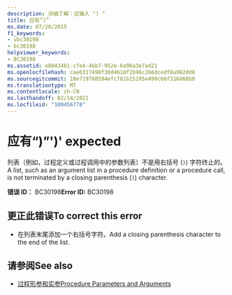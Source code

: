 ```yaml
---
description: 详细了解：应输入 ") "
title: 应有“)”
ms.date: 07/20/2015
f1_keywords:
- vbc30198
- bc30198
helpviewer_keywords:
- BC30198
ms.assetid: e80434b1-cfe4-4bb7-952e-6a96a3e7ad21
ms.openlocfilehash: cae6317490f30d4618f2b96c266dcedf8a982dd8
ms.sourcegitcommit: 10e719780594efc781b15295e499c66f316068b8
ms.translationtype: MT
ms.contentlocale: zh-CN
ms.lasthandoff: 02/14/2021
ms.locfileid: "100456778"
---
```

# <a name="-expected"></a><span data-ttu-id="e94c5-103">应有“)”</span><span class="sxs-lookup"><span data-stu-id="e94c5-103">')' expected</span></span>

<span data-ttu-id="e94c5-104">列表（例如，过程定义或过程调用中的参数列表）不是用右括号 (`)`) 字符终止的。</span><span class="sxs-lookup"><span data-stu-id="e94c5-104">A list, such as an argument list in a procedure definition or a procedure call, is not terminated by a closing parenthesis (`)`) character.</span></span>  
  
 <span data-ttu-id="e94c5-105">**错误 ID：** BC30198</span><span class="sxs-lookup"><span data-stu-id="e94c5-105">**Error ID:** BC30198</span></span>  
  
## <a name="to-correct-this-error"></a><span data-ttu-id="e94c5-106">更正此错误</span><span class="sxs-lookup"><span data-stu-id="e94c5-106">To correct this error</span></span>  
  
- <span data-ttu-id="e94c5-107">在列表末尾添加一个右括号字符。</span><span class="sxs-lookup"><span data-stu-id="e94c5-107">Add a closing parenthesis character to the end of the list.</span></span>  
  
## <a name="see-also"></a><span data-ttu-id="e94c5-108">请参阅</span><span class="sxs-lookup"><span data-stu-id="e94c5-108">See also</span></span>

- [<span data-ttu-id="e94c5-109">过程形参和实参</span><span class="sxs-lookup"><span data-stu-id="e94c5-109">Procedure Parameters and Arguments</span></span>](../programming-guide/language-features/procedures/procedure-parameters-and-arguments.md)
